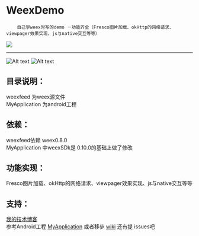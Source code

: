 # WeexDemo

```
    自己学weex时写的demo －功能齐全（Fresco图片加载、okHttp的网络请求、viewpager效果实现、js与native交互等等）
```

<img src='https://travis-ci.org/elvishew/xLog.svg?branch=master'/>

---


![Alt text](https://github.com/wangweiqi23/WeexDemo/blob/master/photo/page1.jpg)     ![Alt text](https://github.com/wangweiqi23/WeexDemo/blob/master/photo/page2.jpg)


## 目录说明：
weexfeed 为weex源文件      
MyApplication 为android工程

## 依赖：
weexfeed依赖 weex0.8.0     
MyApplication 中weexSDk是 0.10.0的基础上做了修改

## 功能实现：
Fresco图片加载、okHttp的网络请求、viewpager效果实现、js与native交互等等

## 支持：
[我的技术博客](http://www.jianshu.com/u/884c2e4b6e38)  
参考Android工程 [MyApplication](https://github.com/wangweiqi23/WeexDemo/tree/master/MyApplication) 或者移步 [wiki](https://github.com/wangweiqi23/WeexDemo/wiki) 还有提 issues吧                      
